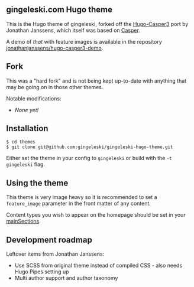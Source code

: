 
## gingeleski.com Hugo theme

This is the Hugo theme of gingeleski, forked off the [Hugo-Casper3](https://github.com/jonathanjanssens/hugo-casper3) port by Jonathan Janssens, which itself was based on [Casper](https://github.com/TryGhost/Casper).

A demo of *that* with feature images is available in the repository [jonathanjanssens/hugo-casper3-demo](https://github.com/jonathanjanssens/hugo-casper3-demo).

## Fork

This was a "hard fork" and is not being kept up-to-date with anything that may be going on in those other themes.

Notable modifications:

- *None yet!*

## Installation

```$ mkdir themes
$ cd themes
$ git clone git@github.com:gingeleski/gingeleski-hugo-theme.git
```

Either set the theme in your config to `gingeleski` or build with the `-t gingeleski` flag.

## Using the theme

This theme is very image heavy so it is recommended to set a `feature_image` parameter in the front matter of any content.

Content types you wish to appear on the homepage should be set in your [mainSections](https://gohugo.io/functions/where/#mainsections).

## Development roadmap

Leftover items from Jonathan Janssens:

- Use SCSS from original theme instead of compiled CSS - also needs Hugo Pipes setting up
- Multi author support and author taxonomy
